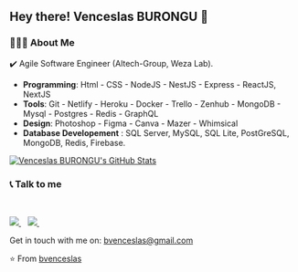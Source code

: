 <h2> Hey there! Venceslas BURONGU 👋</h2>

<h3> 👨🏻‍💻 About Me </h3>

✔️ Agile Software Engineer (Altech-Group, Weza Lab).
- <strong>Programming</strong>: Html - CSS - NodeJS - NestJS - Express - ReactJS, NextJS
- <strong>Tools</strong>: Git - Netlify - Heroku - Docker - Trello - Zenhub - MongoDB - Mysql - Postgres - Redis - GraphQL
- <strong>Design</strong>: Photoshop - Figma - Canva - Mazer - Whimsical
- <strong>Database Developement</strong> : SQL Server, MySQL, SQL Lite, PostGreSQL, MongoDB, Redis, Firebase.


<!-- Founder at [ChapAfrik Design Community](https://twitter.com/chapafrik) -->

[![Venceslas BURONGU's GitHub Stats](https://github-readme-stats.vercel.app/api?username=bvenceslas&show_icons=true)](https://github.com/bvenceslas)

<h3>📞 Talk to me</h3>

<br/>
<p>
  <a href="https://www.linkedin.com/in/venceslas-burongu/">
    <img src="https://img.shields.io/badge/linkedin-%230077B5.svg?&style=for-the-badge&logo=linkedin&logoColor=white" />
  </a>&nbsp;&nbsp;
  <a href="https://twitter.com/bvenceslas">
    <img src="https://img.shields.io/badge/twitter-%230077B5.svg?&style=for-the-badge&logo=twitter&logoColor=white" />
  </a>&nbsp;&nbsp;

</p>

Get in touch with me on: <a href='mailto:bvenceslas@gmail.com'>bvenceslas@gmail.com</a>

⭐️ From [bvenceslas](https://github.com/bvenceslas)
